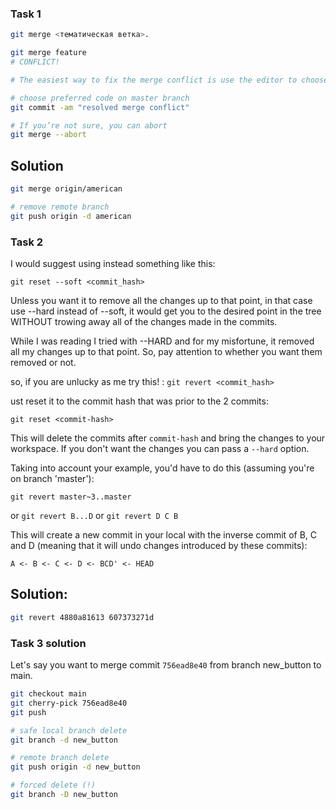 ### Task 1

```bash
git merge <тематическая ветка>.

git merge feature
# CONFLICT!

# The easiest way to fix the merge conflict is use the editor to choose between the incoming changes (feature) or the existing changes (master). Then create a new *merge* commit with the changes you want to keep.

# choose preferred code on master branch
git commit -am "resolved merge conflict"

# If you’re not sure, you can abort
git merge --abort
```

## Solution

```bash
git merge origin/american

# remove remote branch
git push origin -d american
```



### Task 2

I would suggest using instead something like this:

```
git reset --soft <commit_hash>
```

Unless you want it to remove all the changes up to that point, in that case use --hard instead of --soft, it would get you to the desired point in the tree WITHOUT trowing away all of the changes made in the commits.

While I was reading I tried with --HARD and for my misfortune, it removed all my changes up to that point. So, pay attention to whether you want them removed or not.

so, if you are unlucky as me try this! : `git revert <commit_hash>`



ust reset it to the commit hash that was prior to the 2 commits:

```
git reset <commit-hash>
```

This will delete the commits after `commit-hash` and bring the changes to your workspace. If you don't want the changes you can pass a `--hard` option.



Taking into account your example, you'd have to do this (assuming you're on branch 'master'):

```
git revert master~3..master
```

or `git revert B...D` or `git revert D C B`

This will create a new commit in your local with the inverse commit of B, C and D (meaning that it will undo changes introduced by these commits):

```
A <- B <- C <- D <- BCD' <- HEAD
```

## Solution:

```bash
git revert 4880a81613 607373271d
```

### Task 3 solution

Let's say you want to merge commit `756ead8e40` from branch new_button to main.

```bash
git checkout main
git cherry-pick 756ead8e40
git push

# safe local branch delete
git branch -d new_button

# remote branch delete
git push origin -d new_button

# forced delete (!)
git branch -D new_button
```